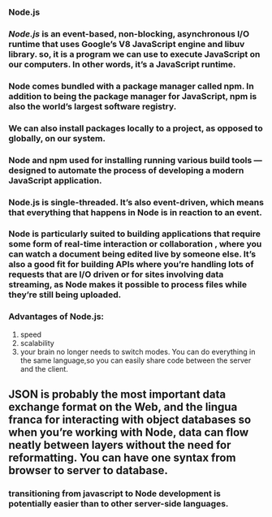 ### **Node.js**

### *Node.js* is an event-based, non-blocking, asynchronous I/O runtime that uses Google’s V8 JavaScript engine and libuv library. so, it is a program we can use to execute JavaScript on our computers. In other words, it’s a JavaScript runtime.


### Node comes bundled with a package manager called npm. In addition to being the package manager for JavaScript, npm is also the world’s largest software registry. 
### We can also install packages locally to a project, as opposed to globally, on our system. 


### Node and npm used for installing running various build tools — designed to automate the process of developing a modern JavaScript application. 
### Node.js is single-threaded. It’s also event-driven, which means that everything that happens in Node is in reaction to an event.

### Node is particularly suited to building applications that require some form of real-time interaction or collaboration , where you can watch a document being edited live by someone else. It’s also a good fit for building APIs where you’re handling lots of requests that are I/O driven or for sites involving data streaming, as Node makes it possible to process files while they’re still being uploaded.

### Advantages of Node.js:
1. speed 
2. scalability
3. your brain no longer needs to switch modes. You can do everything in the same language,so you can easily share code between the server and the client.

## **JSON** is probably the most important data exchange format on the Web, and the lingua franca for interacting with object databases so when you’re working with Node, data can flow neatly between layers without the need for reformatting. You can have one syntax from browser to server to database.

### transitioning from javascript to Node development is potentially easier than to other server-side languages.